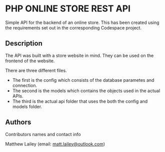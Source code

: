 # PHP ONLINE STORE REST API

Simple API for the backend of an online store. This has been created using the requirements set out in the corresponding Codespace project.

## Description

The API was built with a store website in mind. They can be used on the frontend of the website.

There are three different files. 

* The first is the config which consists of the database parametes and connection.
* The second is the models which contains the objects used in the actual APIs.
* The third is the actual api folder that uses the both the config and models folder.

## Authors

Contributors names and contact info

Matthew Lailey (email: matt.lailey@outlook.com)